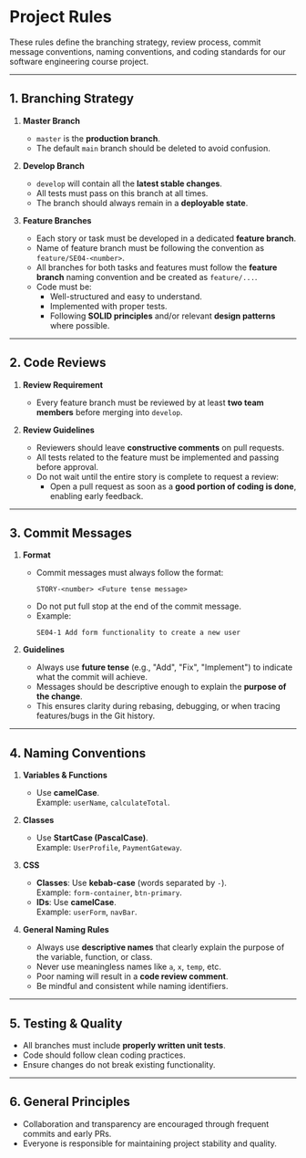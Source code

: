 # Project Rules

These rules define the branching strategy, review process, commit message conventions, naming conventions, and coding standards for our software engineering course project.

---

## 1. Branching Strategy

1. **Master Branch**
   - `master` is the **production branch**.
   - The default `main` branch should be deleted to avoid confusion.

2. **Develop Branch**
   - `develop` will contain all the **latest stable changes**.
   - All tests must pass on this branch at all times.
   - The branch should always remain in a **deployable state**.

3. **Feature Branches**
   - Each story or task must be developed in a dedicated **feature branch**.
   - Name of feature branch must be following the convention as `feature/SE04-<number>`.
   - All branches for both tasks and features must follow the **feature branch** naming convention and be created as `feature/...`.
   - Code must be:
     - Well-structured and easy to understand.
     - Implemented with proper tests.
     - Following **SOLID principles** and/or relevant **design patterns** where possible.

---

## 2. Code Reviews

1. **Review Requirement**
   - Every feature branch must be reviewed by at least **two team members** before merging into `develop`.

2. **Review Guidelines**
   - Reviewers should leave **constructive comments** on pull requests.
   - All tests related to the feature must be implemented and passing before approval.
   - Do not wait until the entire story is complete to request a review:
     - Open a pull request as soon as a **good portion of coding is done**, enabling early feedback.

---

## 3. Commit Messages

1. **Format**
   - Commit messages must always follow the format:  
     ```
     STORY-<number> <Future tense message>
     ```
   - Do not put full stop at the end of the commit message.
   - Example:  
     ```
     SE04-1 Add form functionality to create a new user
     ```

2. **Guidelines**
   - Always use **future tense** (e.g., "Add", "Fix", "Implement") to indicate what the commit will achieve.
   - Messages should be descriptive enough to explain the **purpose of the change**.
   - This ensures clarity during rebasing, debugging, or when tracing features/bugs in the Git history.

---

## 4. Naming Conventions

1. **Variables & Functions**
   - Use **camelCase**.  
     Example: `userName`, `calculateTotal`.

2. **Classes**
   - Use **StartCase (PascalCase)**.  
     Example: `UserProfile`, `PaymentGateway`.

3. **CSS**
   - **Classes**: Use **kebab-case** (words separated by `-`).  
     Example: `form-container`, `btn-primary`.
   - **IDs**: Use **camelCase**.  
     Example: `userForm`, `navBar`.

4. **General Naming Rules**
   - Always use **descriptive names** that clearly explain the purpose of the variable, function, or class.  
   - Never use meaningless names like `a`, `x`, `temp`, etc.  
   - Poor naming will result in a **code review comment**.  
   - Be mindful and consistent while naming identifiers.

---

## 5. Testing & Quality
- All branches must include **properly written unit tests**.
- Code should follow clean coding practices.
- Ensure changes do not break existing functionality.

---

## 6. General Principles
- Collaboration and transparency are encouraged through frequent commits and early PRs.
- Everyone is responsible for maintaining project stability and quality.
